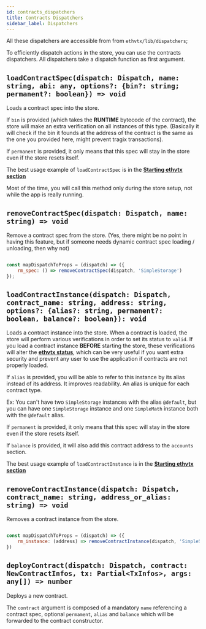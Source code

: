 ```yaml
---
id: contracts_dispatchers
title: Contracts Dispatchers
sidebar_label: Dispatchers
---
```


All these dispatchers are accessible from from `ethvtx/lib/dispatchers`;

To efficiently dispatch actions in the store, you can use the contracts dispatchers.
All dispatchers take a dispatch function as first argument.

## `loadContractSpec(dispatch: Dispatch, name: string, abi: any, options?: {bin?: string; permanent?: boolean}) => void`

Loads a contract spec into the store.

If `bin` is provided (which takes the **RUNTIME** bytecode of the contract), the store will make an extra verification on all instances of this type. (Basically it will check if the bin it founds at the address of the contract is the same as the one you provided here, might prevent tragix transactions).

If `permanent` is provided, it only means that this spec will stay in the store even if the store resets itself.

The best usage example of `loadContractSpec` is in the [**Starting ethvtx section**](/ethvtx/docs/starting_ethvtx#manual)

Most of the time, you will call this method only during the store setup, not while the app is really running.

## `removeContractSpec(dispatch: Dispatch, name: string) => void`

Remove a contract spec from the store. (Yes, there might be no point in having this feature, but if someone needs dynamic contract spec loading / unloading, then why not)

```jsx

const mapDispatchToProps = (dispatch) => ({
    rm_spec: () => removeContractSpec(dispatch, 'SimpleStorage')
});

```

## `loadContractInstance(dispatch: Dispatch, contract_name: string, address: string, options?: {alias?: string, permanent?: boolean, balance?: boolean}): void`

Loads a contract instance into the store.
When a contract is loaded, the store will perform various verifications in order to set its status to `valid`. If you load a contract instance **BEFORE** starting the store, these verifications will alter the [**ethvtx status**](/ethvtx/docs/ethvtx_status), which can be very useful if you want extra security and prevent any user to use the application if contracts are not properly loaded.

If `alias` is provided, you will be able to refer to this instance by its alias instead of its address. It improves readability. An alias is unique for each contract type. 

Ex: You can't have two `SimpleStorage` instances with the alias `@default`, but you can have one `SimpleStorage` instance and one `SimpleMath` instance both with the `@default` alias.

If `permanent` is provided, it only means that this spec will stay in the store even if the store resets itself.

If `balance` is provided, it will also add this contract address to the `accounts` section.

The best usage example of `loadContractInstance` is in the [**Starting ethvtx section**](/ethvtx/docs/starting_ethvtx#manual)

## `removeContractInstance(dispatch: Dispatch, contract_name: string, address_or_alias: string) => void`

Removes a contract instance from the store.

```jsx

const mapDispatchToProps = (dispatch) => ({
    rm_instance: (address) => removeContractInstance(dispatch, 'SimpleStorage', address)
})

```

## `deployContract(dispatch: Dispatch, contract: NewContractInfos, tx: Partial<TxInfos>, args: any[]) => number`

Deploys a new contract.

The `contract` argument is composed of a mandatory `name` referencing a contract spec, optional `permament`, `alias` and `balance` which will be forwarded to the contract constructor.

